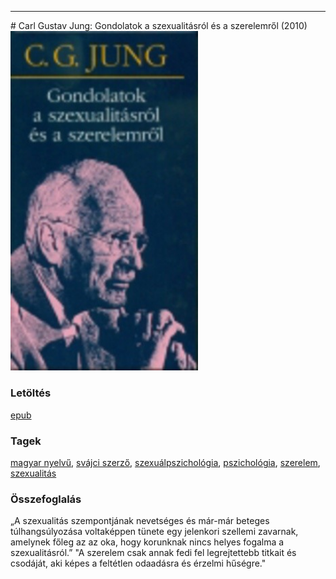 <hr/>
# <a name="id_770">Carl Gustav Jung: Gondolatok a szexualitásról és a szerelemről (2010)</a>
<img src="https://github.com/BercziSandor/calibre_lib/raw/main/main/Carl%20Gustav%20Jung/Gondolatok%20a%20szexualitasrol%20es%20a%20sz%20%28770%29/cover.jpg" alt="cover" width="300"/>

### Letöltés
[epub](https://github.com/BercziSandor/calibre_lib/raw/main/main/Carl%20Gustav%20Jung/Gondolatok%20a%20szexualitasrol%20es%20a%20sz%20%28770%29/Gondolatok%20a%20szexualitasrol%20es%20-%20Carl%20Gustav%20Jung.epub)

### Tagek
[magyar nyelvű](https://github.com/berczisandor/calibre_lib/blob/main/main/_tags/magyar%20nyelv%c5%b1.md), [svájci szerző](https://github.com/berczisandor/calibre_lib/blob/main/main/_tags/sv%c3%a1jci%20szerz%c5%91.md), [szexuálpszichológia](https://github.com/berczisandor/calibre_lib/blob/main/main/_tags/szexu%c3%a1lpszichol%c3%b3gia.md), [pszichológia](https://github.com/berczisandor/calibre_lib/blob/main/main/_tags/pszichol%c3%b3gia.md), [szerelem](https://github.com/berczisandor/calibre_lib/blob/main/main/_tags/szerelem.md), [szexualitás](https://github.com/berczisandor/calibre_lib/blob/main/main/_tags/szexualit%c3%a1s.md)

### Összefoglalás
<div>
<p>„A szexualitás szempontjának nevetséges és már-már beteges túlhangsúlyozása voltaképpen tünete egy jelenkori szellemi zavarnak, amelynek főleg az az oka, hogy korunknak nincs helyes fogalma a szexualitásról.” "A szerelem csak annak fedi fel legrejtettebb titkait és csodáját, aki képes a feltétlen odaadásra és érzelmi hűségre."</p></div>


